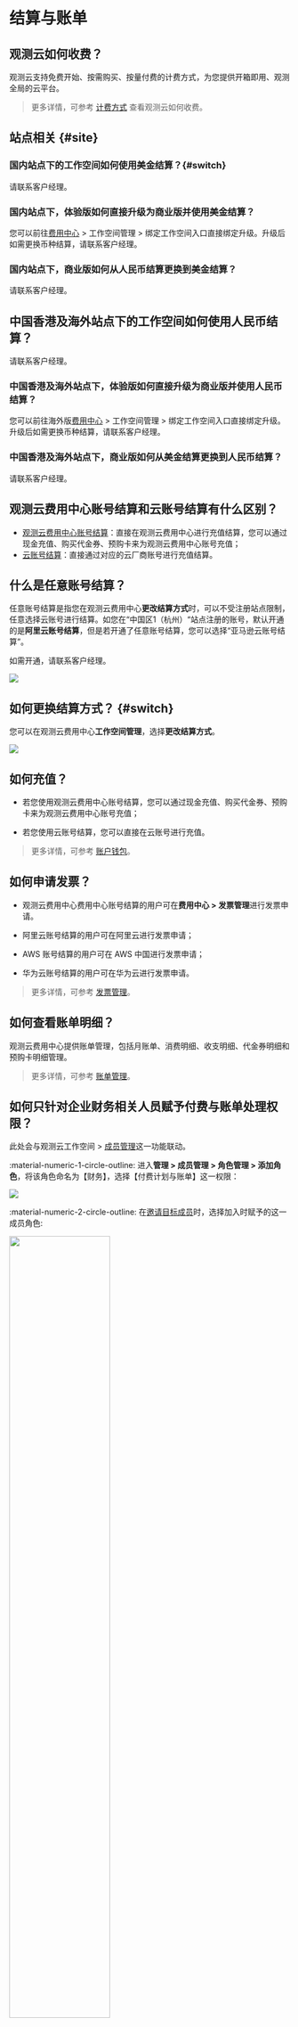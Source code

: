 # 结算与账单

## 观测云如何收费？

观测云支持免费开始、按需购买、按量付费的计费方式，为您提供开箱即用、观测全局的云平台。

> 更多详情，可参考 [计费方式](../../billing/billing-method/index.md) 查看观测云如何收费。

## 站点相关 {#site}

### 国内站点下的工作空间如何使用美金结算？{#switch}

请联系客户经理。

### 国内站点下，体验版如何直接升级为商业版并使用美金结算？

您可以前往[费用中心](https://boss.guance.com/) > 工作空间管理 > 绑定工作空间入口直接绑定升级。升级后如需更换币种结算，请联系客户经理。

### 国内站点下，商业版如何从人民币结算更换到美金结算？

请联系客户经理。

## 中国香港及海外站点下的工作空间如何使用人民币结算？

请联系客户经理。

### 中国香港及海外站点下，体验版如何直接升级为商业版并使用人民币结算？

您可以前往海外版[费用中心](https://bill.guance.one/) > 工作空间管理 > 绑定工作空间入口直接绑定升级。升级后如需更换币种结算，请联系客户经理。

### 中国香港及海外站点下，商业版如何从美金结算更换到人民币结算？

请联系客户经理。


## 观测云费用中心账号结算和云账号结算有什么区别？

- [观测云费用中心账号结算](../../billing/billing-account/enterprise-account.md)：直接在观测云费用中心进行充值结算，您可以通过现金充值、购买代金券、预购卡来为观测云费用中心账号充值；
- [云账号结算](../../billing/billing-account/aliyun-account.md)：直接通过对应的云厂商账号进行充值结算。


## 什么是任意账号结算？

任意账号结算是指您在观测云费用中心**更改结算方式**时，可以不受注册站点限制，任意选择云账号进行结算。如您在“中国区1（杭州）“站点注册的账号，默认开通的是**阿里云账号结算**，但是若开通了任意账号结算，您可以选择“亚马逊云账号结算”。

如需开通，请联系客户经理。

![](../img/9.upgrade_7.png)

## 如何更换结算方式？ {#switch}

您可以在观测云费用中心**工作空间管理**，选择**更改结算方式**。

![](../img/9.upgrade_9.png)


## 如何充值？

- 若您使用观测云费用中心账号结算，您可以通过现金充值、购买代金券、预购卡来为观测云费用中心账号充值；

- 若您使用云账号结算，您可以直接在云账号进行充值。

> 更多详情，可参考 [账户钱包](../../billing-center/account-wallet/index.md)。  

## 如何申请发票？

- 观测云费用中心费用中心账号结算的用户可在**费用中心 > 发票管理**进行发票申请。

- 阿里云账号结算的用户可在阿里云进行发票申请；  
- AWS 账号结算的用户可在 AWS 中国进行发票申请；   
- 华为云账号结算的用户可在华为云进行发票申请。 

> 更多详情，可参考 [发票管理](../../billing-center/invoice-management.md)。

## 如何查看账单明细？

观测云费用中心提供账单管理，包括月账单、消费明细、收支明细、代金券明细和预购卡明细管理。

> 更多详情，可参考 [账单管理](../../billing-center/billing-management.md)。


## 如何只针对企业财务相关人员赋予付费与账单处理权限？

此处会与观测云工作空间 > [成员管理](../../management/member-management.md)这一功能联动。

:material-numeric-1-circle-outline: 进入**管理 > 成员管理 > 角色管理 > 添加角色**，将该角色命名为【财务】，选择【付费计划与账单】这一权限：

![](../img/faq-billing.png)

:material-numeric-2-circle-outline: 在[邀请目标成员](../../management/invite-member.md)时，选择加入时赋予的这一成员角色:

<img src="../../img/faq-billing-1.png" width="60%" >

:material-numeric-3-circle-outline: 若目标成员已在当前工作空间，可直接在 **管理 > [成员管理](../../management/member-management.md#edit)** 编辑角色。